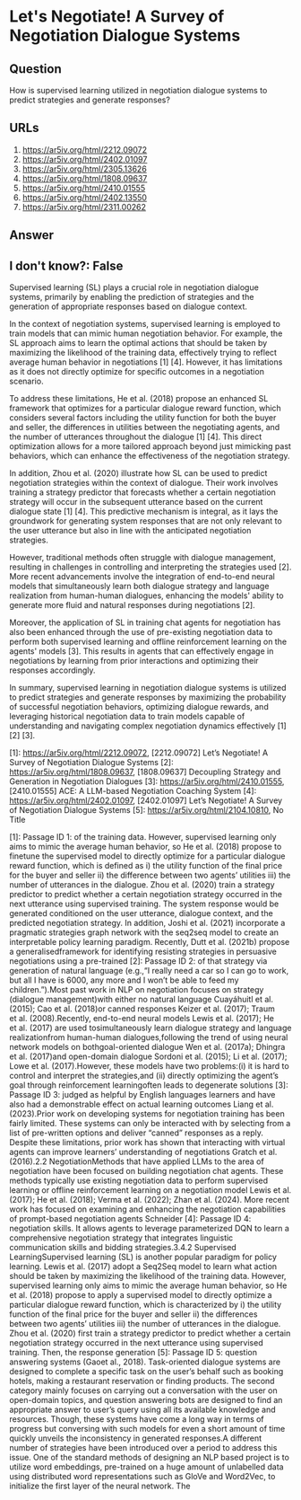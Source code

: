 # Let's Negotiate! A Survey of Negotiation Dialogue Systems

## Question

How is supervised learning utilized in negotiation dialogue systems to predict strategies and generate responses?

## URLs

1. https://ar5iv.org/html/2212.09072
2. https://ar5iv.org/html/2402.01097
3. https://ar5iv.org/html/2305.13626
4. https://ar5iv.org/html/1808.09637
5. https://ar5iv.org/html/2410.01555
6. https://ar5iv.org/html/2402.13550
7. https://ar5iv.org/html/2311.00262

## Answer

## I don't know?: False

Supervised learning (SL) plays a crucial role in negotiation dialogue systems, primarily by enabling the prediction of strategies and the generation of appropriate responses based on dialogue context. 

In the context of negotiation systems, supervised learning is employed to train models that can mimic human negotiation behavior. For example, the SL approach aims to learn the optimal actions that should be taken by maximizing the likelihood of the training data, effectively trying to reflect average human behavior in negotiations [1] [4]. However, it has limitations as it does not directly optimize for specific outcomes in a negotiation scenario.

To address these limitations, He et al. (2018) propose an enhanced SL framework that optimizes for a particular dialogue reward function, which considers several factors including the utility function for both the buyer and seller, the differences in utilities between the negotiating agents, and the number of utterances throughout the dialogue [1] [4]. This direct optimization allows for a more tailored approach beyond just mimicking past behaviors, which can enhance the effectiveness of the negotiation strategy.

In addition, Zhou et al. (2020) illustrate how SL can be used to predict negotiation strategies within the context of dialogue. Their work involves training a strategy predictor that forecasts whether a certain negotiation strategy will occur in the subsequent utterance based on the current dialogue state [1] [4]. This predictive mechanism is integral, as it lays the groundwork for generating system responses that are not only relevant to the user utterance but also in line with the anticipated negotiation strategies.

However, traditional methods often struggle with dialogue management, resulting in challenges in controlling and interpreting the strategies used [2]. More recent advancements involve the integration of end-to-end neural models that simultaneously learn both dialogue strategy and language realization from human-human dialogues, enhancing the models' ability to generate more fluid and natural responses during negotiations [2]. 

Moreover, the application of SL in training chat agents for negotiation has also been enhanced through the use of pre-existing negotiation data to perform both supervised learning and offline reinforcement learning on the agents' models [3]. This results in agents that can effectively engage in negotiations by learning from prior interactions and optimizing their responses accordingly.

In summary, supervised learning in negotiation dialogue systems is utilized to predict strategies and generate responses by maximizing the probability of successful negotiation behaviors, optimizing dialogue rewards, and leveraging historical negotiation data to train models capable of understanding and navigating complex negotiation dynamics effectively [1] [2] [3].

[1]: https://ar5iv.org/html/2212.09072, [2212.09072] Let’s Negotiate! A Survey of Negotiation Dialogue Systems
[2]: https://ar5iv.org/html/1808.09637, [1808.09637] Decoupling Strategy and Generation in Negotiation Dialogues
[3]: https://ar5iv.org/html/2410.01555, [2410.01555] ACE: A LLM-based Negotiation Coaching System
[4]: https://ar5iv.org/html/2402.01097, [2402.01097] Let’s Negotiate! A Survey of Negotiation Dialogue Systems
[5]: https://ar5iv.org/html/2104.10810, No Title

[1]: Passage ID 1: of the training data. However, supervised learning only aims to mimic the average human behavior, so He et al. (2018) propose to finetune the supervised model to directly optimize for a particular dialogue reward function, which is defined as i) the utility function of the final price for the buyer and seller ii) the difference between two agents’ utilities iii) the number of utterances in the dialogue. Zhou et al. (2020) train a strategy predictor to predict whether a certain negotiation strategy occurred in the next utterance using supervised training. The system response would be generated conditioned on the user utterance, dialogue context, and the predicted negotiation strategy. In addition, Joshi et al. (2021) incorporate a pragmatic strategies graph network with the seq2seq model to create an interpretable policy learning paradigm. Recently, Dutt et al. (2021b) propose a generalisedframework for identifying resisting strategies in persuasive negotiations using a pre-trained
[2]: Passage ID 2: of that strategy via generation of natural language (e.g.,“I really need a car so I can go to work, but all I have is 6000, any more and I won’t be able to feed my children.”).Most past work in NLP on negotiation focuses on strategy (dialogue management)with either no natural language Cuayáhuitl et al. (2015); Cao et al. (2018)or canned responses Keizer et al. (2017); Traum et al. (2008).Recently, end-to-end neural models Lewis et al. (2017); He et al. (2017) are used tosimultaneously learn dialogue strategy and language realizationfrom human-human dialogues,following the trend of using neural network models on bothgoal-oriented dialogue Wen et al. (2017a); Dhingra et al. (2017)and open-domain dialogue Sordoni et al. (2015); Li et al. (2017); Lowe et al. (2017).However, these models have two problems:(i) it is hard to control and interpret the strategies,and (ii) directly optimizing the agent’s goal through reinforcement learningoften leads to degenerate solutions
[3]: Passage ID 3: judged as helpful by English languages learners and have also had a demonstrable effect on actual learning outcomes Liang et al. (2023).Prior work on developing systems for negotiation training has been fairly limited. These systems can only be interacted with by selecting from a list of pre-written options and deliver “canned” responses as a reply. Despite these limitations, prior work has shown that interacting with virtual agents can improve learners’ understanding of negotiations Gratch et al. (2016).2.2 NegotiationMethods that have applied LLMs to the area of negotiation have been focused on building negotiation chat agents. These methods typically use existing negotiation data to perform supervised learning or offline reinforcement learning on a negotiation model Lewis et al. (2017); He et al. (2018); Verma et al. (2022); Zhan et al. (2024). More recent work has focused on examining and enhancing the negotiation capabilities of prompt-based negotiation agents Schneider
[4]: Passage ID 4: negotiation skills. It allows agents to leverage parameterized DQN to learn a comprehensive negotiation strategy that integrates linguistic communication skills and bidding strategies.3.4.2 Supervised LearningSupervised learning (SL) is another popular paradigm for policy learning. Lewis et al. (2017) adopt a Seq2Seq model to learn what action should be taken by maximizing the likelihood of the training data. However, supervised learning only aims to mimic the average human behavior, so He et al. (2018) propose to apply a supervised model to directly optimize a particular dialogue reward function, which is characterized by i) the utility function of the final price for the buyer and seller ii) the differences between two agents’ utilities iii) the number of utterances in the dialogue. Zhou et al. (2020) first train a strategy predictor to predict whether a certain negotiation strategy occurred in the next utterance using supervised training. Then, the response generation
[5]: Passage ID 5: question answering systems (Gaoet al., 2018). Task-oriented dialogue systems are designed to complete a specific task on the user’s behalf such as booking hotels, making a restaurant reservation or finding products. The second category mainly focuses on carrying out a conversation with the user on open-domain topics, and question answering bots are designed to find an appropriate answer to user’s query using all its available knowledge and resources. Though, these systems have come a long way in terms of progress but conversing with such models for even a short amount of time quickly unveils the inconsistency in generated responses.A different number of strategies have been introduced over a period to address this issue. One of the standard methods of designing an NLP based project is to utilize word embeddings, pre-trained on a huge amount of unlabelled data using distributed word representations such as GloVe and Word2Vec, to initialize the first layer of the neural network. The
